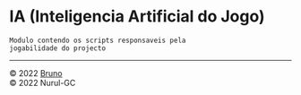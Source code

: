 # IA (Inteligencia Artificial do Jogo)

    Modulo contendo os scripts responsaveis pela
    jogabilidade do projecto

---

&copy; 2022 [Bruno](https://github.com/brunognar) \
&copy; 2022 Nurul-GC
